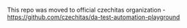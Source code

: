 This repo was moved to official czechitas organization - https://github.com/czechitas/da-test-automation-playground 
